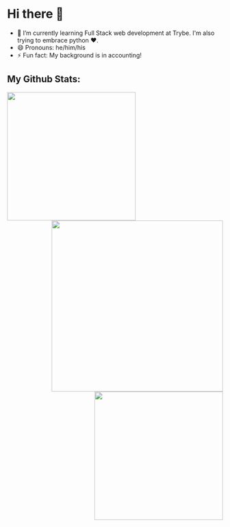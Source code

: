# Hi there 👋

- 🌱 I’m currently learning Full Stack web development at Trybe. I'm also trying to embrace python :heart:.
- 😄 Pronouns: he/him/his
- ⚡ Fun fact: My background is in accounting!

## My Github Stats:
<p align="center">
  <img align="left" width="300" height="300" src="https://github-readme-stats.vercel.app/api/top-langs/?username=igmriegel">
  <img align="right" width="400" height="400" src="https://github-readme-stats.vercel.app/api?username=igmriegel&count_private=true">
  <img align="right" width="300" height="300" src="https://octocat-generator-assets.githubusercontent.com/my-octocat-1617918975815.png">
</p>




